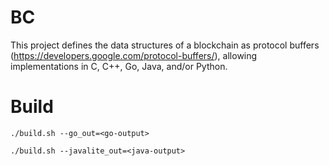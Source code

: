 BC
===

This project defines the data structures of a blockchain as protocol buffers (https://developers.google.com/protocol-buffers/), allowing implementations in C, C++, Go, Java, and/or Python.

Build
=====

    ./build.sh --go_out=<go-output>

    ./build.sh --javalite_out=<java-output>
